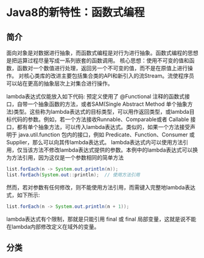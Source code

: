 Java8的新特性：函数式编程
===

简介
---

面向对象是对数据进行抽象，而函数式编程是对行为进行抽象。函数式编程的思想是把运算过程尽量写成一系列嵌套的函数调用。
核心思想：使用不可变的值和函数，函数对一个数值进行处理，返回另一个不可变的值，而不是在原值上进行操作。
对核心类库的改进主要包括集合类的API和新引入的流Stream。流使程序员可以站在更高的抽象层次上对集合进行操作。

lambda表达式仅能放入如下代码: 预定义使用了 @Functional 注释的函数式接口，自带一个抽象函数的方法，或者SAM(Single Abstract Method 单个抽象方法)类型。这些称为lambda表达式的目标类型，可以用作返回类型，或lambda目标代码的参数。例如，若一个方法接收Runnable、Comparable或者 Callable 接口，都有单个抽象方法，可以传入lambda表达式。类似的，如果一个方法接受声明于 java.util.function 包内的接口，例如 Predicate、Function、Consumer 或 Supplier，那么可以向其传lambda表达式。
lambda表达式内可以使用方法引用，仅当该方法不修改lambda表达式提供的参数。本例中的lambda表达式可以换为方法引用，因为这仅是一个参数相同的简单方法

``` java
list.forEach(n -> System.out.println(n)); 
list.forEach(System.out::println);  // 使用方法引用
```

然而，若对参数有任何修改，则不能使用方法引用，而需键入完整地lambda表达式，如下所示:

``` java
list.forEach(n -> System.out.println(n + 1)); 
```

lambda表达式有个限制，那就是只能引用 final 或 final 局部变量，这就是说不能在lambda内部修改定义在域外的变量。

分类
---

